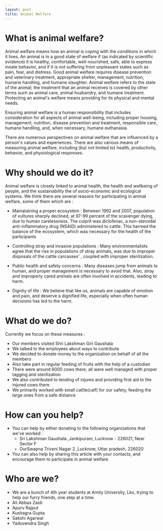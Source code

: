 ```yaml
---
layout: post
title: Animal Welfare
---
```


# What is animal welfare?

Animal welfare means how an animal is coping with the conditions in which it lives. An animal is in a good state of welfare if (as indicated by scientific evidence) it is healthy, comfortable, well-nourished, safe, able to express innate behavior, and if it is not suffering from unpleasant states such as pain, fear, and distress. Good animal welfare requires disease prevention and veterinary treatment, appropriate shelter, management, nutrition, humane handling, and humane slaughter. Animal welfare refers to the state of the animal; the treatment that an animal receives is covered by other terms such as animal care, animal husbandry, and humane treatment. Protecting an animal's welfare means providing for its physical and mental needs.

Ensuring animal welfare is a human responsibility that includes consideration for all aspects of animal well-being, including proper housing, management, nutrition, disease prevention and treatment, responsible care, humane handling, and, when necessary, humane euthanasia.

There are numerous perspectives on animal welfare that are influenced by a person's values and experiences. There are also various means of measuring animal welfare, including (but not limited to) health, productivity, behavior, and physiological responses.


# Why should we do it?

Animal welfare is closely linked to animal health, the health and wellbeing of people, and the sustainability the of socio-economic and ecological systems. We think there are several reasons for participating in animal welfare, some of them which are : 

- Mainataining a proper ecosystem : Between 1992 and 2007, population of vultures sharply declined, at 97-99 percent of the scavenger dying, due to human carelessness. The culprit was diclofenac, a non-steroidal anti-inflammatory drug (NSAID) administered to cattle. This harmed the balance of the ecosystem, which was necessary for the health of the participants

- Controlling stray and invasive populations : Many environmentalists agree that the rise in populations of stray animals, was due to improper disposals of the cattle carcasses' , coupled with improper sterilization.

- Public health and safety concerns : Many diseases jump from animals to human, and proper management is necessary to avoid that. Also, stray and improperly cared animals are often involved in accidents, leading to harm.

- Dignity of life : We believe that like us, animals are capable of emotion and pain,  and deserve a dignified life, especially when often human decisions has led to the harm.


# What do we do?

Currently we focus on these measures :
- Our members visited Shri Lakshman Giri Gaushala
- We talked to the employees about ways to contribute
- We decided to donate money to the organization on behalf of all the members
- Also take part in regular feeding of fruits with the help of a custodian
- There were around 6000 cows there, all were well managed with proper tagging and sterilization
- We also contributed to tending of injures and providing first aid to the injured cows there
- We primarily worked with small cattle(calf) for our safety, feeding the large ones from a safe distance



# How can you help?

- You can help by either donating to the following organizations that we've worked : 
	- Sri Lakshman Gaushala ,Jankipuram, Lucknow - 226021, Near Sector F
	- OurSwapna Triveni Nagar 2 ,Lucknow, Uttar pradesh, 226020
- You can also help by sharing this article with your contacts, and encourage them to participate in animal welfare.

# Who are we?
- We are a bunch of 4th year students at Amity University, Lko, trying to help our furry friends, one step at a time.
- Ali Abbas Zaidi
- Apurv Rajput
- Kushagra Gupta
- Sakshi Agarwal
- Yaduvendra Singh


